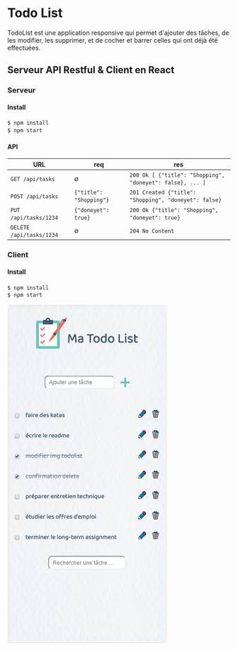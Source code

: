 # Todo List
TodoList est une application responsive qui permet d'ajouter des tâches, de les modifier, les supprimer, et de cocher et barrer celles qui ont déjà été effectuées.

## Serveur API Restful & Client en React

### Serveur
#### Install
```sh
$ npm install
$ npm start
```

#### API

| URL | req | res |
|-----|-----|-----|
| `GET /api/tasks` | ∅ | `200 Ok [ {"title": "Shopping", "doneyet": false}, ... ]` |
| `POST /api/tasks` | `{"title": "Shopping"}` | `201 Created {"title": "Shopping", "doneyet": false}` |
| `PUT /api/tasks/1234` | `{"doneyet": true}` | `200 Ok {"title": "Shopping", "doneyet": true}` |
| `DELETE /api/tasks/1234` | ∅ | `204 No Content` |

### Client
#### Install
```sh
$ npm install
$ npm start
```

![alt text](/public/images/maTodoList.png)

